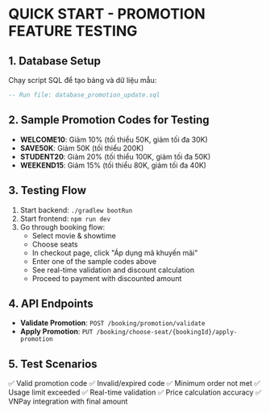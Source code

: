 # QUICK START - PROMOTION FEATURE TESTING

## 1. Database Setup
Chạy script SQL để tạo bảng và dữ liệu mẫu:
```sql
-- Run file: database_promotion_update.sql
```

## 2. Sample Promotion Codes for Testing
- **WELCOME10**: Giảm 10% (tối thiểu 50K, giảm tối đa 30K)
- **SAVE50K**: Giảm 50K (tối thiểu 200K)
- **STUDENT20**: Giảm 20% (tối thiểu 100K, giảm tối đa 50K)
- **WEEKEND15**: Giảm 15% (tối thiểu 80K, giảm tối đa 40K)

## 3. Testing Flow
1. Start backend: `./gradlew bootRun`
2. Start frontend: `npm run dev`
3. Go through booking flow:
   - Select movie & showtime
   - Choose seats
   - In checkout page, click "Áp dụng mã khuyến mãi"
   - Enter one of the sample codes above
   - See real-time validation and discount calculation
   - Proceed to payment with discounted amount

## 4. API Endpoints
- **Validate Promotion**: `POST /booking/promotion/validate`
- **Apply Promotion**: `PUT /booking/choose-seat/{bookingId}/apply-promotion`

## 5. Test Scenarios
✅ Valid promotion code
✅ Invalid/expired code
✅ Minimum order not met
✅ Usage limit exceeded
✅ Real-time validation
✅ Price calculation accuracy
✅ VNPay integration with final amount
